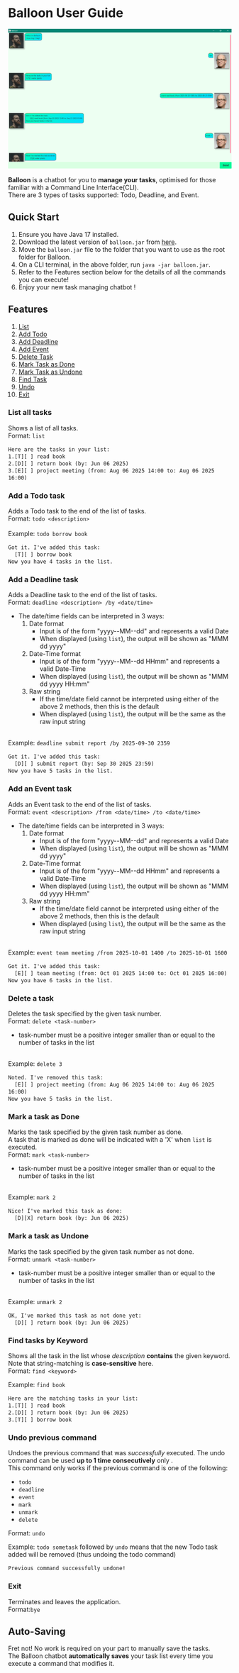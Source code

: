 # Balloon User Guide

![Image of the UI of the Balloon chatbot](./Ui.png)

**Balloon** is a chatbot for you to **manage your tasks**, optimised for
those familiar with a Command Line Interface(CLI). \
There are 3 types of tasks supported: Todo, Deadline, and Event.

## Quick Start
1. Ensure you have Java 17 installed.
2. Download the latest version of `balloon.jar` from [here](https://github.com/Bleng-flash/ip/releases/tag/A-Release).
3. Move the `balloon.jar` file to the folder that you want to use as the root folder for Balloon.
4. On a CLI terminal, in the above folder, run `java -jar balloon.jar`.
5. Refer to the Features section below for the details of all the commands you can execute!
6. Enjoy your new task managing chatbot !

## Features
1. [List](#list-all-tasks)
2. [Add Todo](#add-a-todo-task)
3. [Add Deadline](#add-a-deadline-task)
4. [Add Event](#add-an-event-task)
4. [Delete Task](#delete-a-task)
5. [Mark Task as Done](#mark-a-task-as-done)
6. [Mark Task as Undone](#mark-a-task-as-undone)
7. [Find Task](#find-tasks-by-keyword)
8. [Undo](#undo-previous-command)
9. [Exit](#exit)


### List all tasks
Shows a list of all tasks.\
Format: `list`

```
Here are the tasks in your list:
1.[T][ ] read book
2.[D][ ] return book (by: Jun 06 2025)
3.[E][ ] project meeting (from: Aug 06 2025 14:00 to: Aug 06 2025 16:00)
```
### Add a Todo task
Adds a Todo task to the end of the list of tasks. \
Format: `todo <description>` \
\
Example: `todo borrow book`
```
Got it. I've added this task:
  [T][ ] borrow book
Now you have 4 tasks in the list.
```


### Add a Deadline task
Adds a Deadline task to the end of the list of tasks. \
Format: `deadline <description> /by <date/time>`
- The date/time fields can be interpreted in 3 ways:
    1. Date format
        - Input is of the form "yyyy--MM--dd" and represents a valid Date
        - When displayed (using `list`), the output will be shown as "MMM dd yyyy"
    2. Date-Time format
        - Input is of the form "yyyy--MM--dd HHmm" and represents a valid Date-Time
        - When displayed (using `list`), the output will be shown as "MMM dd yyyy HH:mm"
    3. Raw string
        - If the time/date field cannot be interpreted using either
          of the above 2 methods, then this is the default
        - When displayed (using `list`), the output will be the same as
          the raw input string

\
Example: `deadline submit report /by 2025-09-30 2359`
```
Got it. I've added this task:
  [D][ ] submit report (by: Sep 30 2025 23:59)
Now you have 5 tasks in the list.
```

### Add an Event task
Adds an Event task to the end of the list of tasks. \
Format: `event <description> /from <date/time> /to <date/time>`
- The date/time fields can be interpreted in 3 ways:
    1. Date format
        - Input is of the form "yyyy--MM--dd" and represents a valid Date
        - When displayed (using `list`), the output will be shown as "MMM dd yyyy"
    2. Date-Time format
        - Input is of the form "yyyy--MM--dd HHmm" and represents a valid Date-Time
        - When displayed (using `list`), the output will be shown as "MMM dd yyyy HH:mm"
    3. Raw string
        - If the time/date field cannot be interpreted using either
          of the above 2 methods, then this is the default
        - When displayed (using `list`), the output will be the same as
          the raw input string

\
Example: `event team meeting /from 2025-10-01 1400 /to 2025-10-01 1600`
```
Got it. I've added this task:
  [E][ ] team meeting (from: Oct 01 2025 14:00 to: Oct 01 2025 16:00)
Now you have 6 tasks in the list.
```

### Delete a task
Deletes the task specified by the given task number. \
Format: `delete <task-number>`
- task-number must be a positive integer smaller than or equal to the number of tasks in the list

\
Example: `delete 3`
```
Noted. I've removed this task:
  [E][ ] project meeting (from: Aug 06 2025 14:00 to: Aug 06 2025 16:00)
Now you have 5 tasks in the list.
```

### Mark a task as Done
Marks the task specified by the given task number as done. \
A task that is marked as done will be indicated with a 'X' when `list` is executed. \
Format: `mark <task-number>`
- task-number must be a positive integer smaller than or equal to the number of tasks in the list

\
Example: `mark 2`
```
Nice! I've marked this task as done:
  [D][X] return book (by: Jun 06 2025)
```

### Mark a task as Undone
Marks the task specified by the given task number as not done. \
Format: `unmark <task-number>`
- task-number must be a positive integer smaller than or equal to the number of tasks in the list

\
Example: `unmark 2`
```
OK, I've marked this task as not done yet:
  [D][ ] return book (by: Jun 06 2025)
```

### Find tasks by Keyword
Shows all the task in the list whose _description_ **contains** the given keyword. \
Note that string-matching is **case-sensitive** here. \
Format: `find <keyword>`

Example: `find book`
```
Here are the matching tasks in your list:
1.[T][ ] read book
2.[D][ ] return book (by: Jun 06 2025)
3.[T][ ] borrow book
```

### Undo previous command
Undoes the previous command that was _successfully_ executed.
The undo command can be used **up to 1 time consecutively** only . \
This command only works if the previous command is one of the following:
- `todo`
- `deadline`
- `event`
- `mark`
- `unmark`
- `delete`

Format: `undo`

Example: `todo sometask` followed by `undo` means that the
new Todo task added will be removed (thus undoing the todo command)
```
Previous command successfully undone!
```

### Exit
Terminates and leaves the application. \
Format:`bye`

## Auto-Saving
Fret not! No work is required on your part to manually save the tasks. \
The Balloon chatbot **automatically saves** your task list every time you execute a command
that modifies it. 
